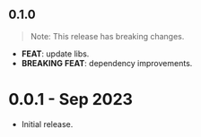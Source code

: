 ## 0.1.0

> Note: This release has breaking changes.

 - **FEAT**: update libs.
 - **BREAKING** **FEAT**: dependency improvements.

# 0.0.1 - Sep 2023

- Initial release.
